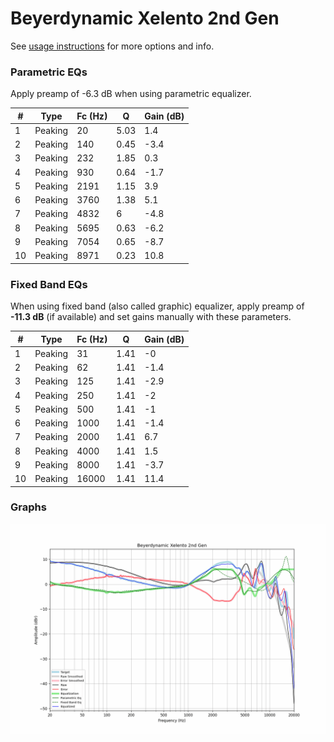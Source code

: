 # Beyerdynamic Xelento 2nd Gen
See [usage instructions](https://github.com/jaakkopasanen/AutoEq#usage) for more options and info.

### Parametric EQs
Apply preamp of -6.3 dB when using parametric equalizer.

|   # | Type    |   Fc (Hz) |    Q |   Gain (dB) |
|-----|---------|-----------|------|-------------|
|   1 | Peaking |        20 | 5.03 |         1.4 |
|   2 | Peaking |       140 | 0.45 |        -3.4 |
|   3 | Peaking |       232 | 1.85 |         0.3 |
|   4 | Peaking |       930 | 0.64 |        -1.7 |
|   5 | Peaking |      2191 | 1.15 |         3.9 |
|   6 | Peaking |      3760 | 1.38 |         5.1 |
|   7 | Peaking |      4832 | 6    |        -4.8 |
|   8 | Peaking |      5695 | 0.63 |        -6.2 |
|   9 | Peaking |      7054 | 0.65 |        -8.7 |
|  10 | Peaking |      8971 | 0.23 |        10.8 |

### Fixed Band EQs
When using fixed band (also called graphic) equalizer, apply preamp of **-11.3 dB** (if available) and set gains manually with these parameters.

|   # | Type    |   Fc (Hz) |    Q |   Gain (dB) |
|-----|---------|-----------|------|-------------|
|   1 | Peaking |        31 | 1.41 |        -0   |
|   2 | Peaking |        62 | 1.41 |        -1.4 |
|   3 | Peaking |       125 | 1.41 |        -2.9 |
|   4 | Peaking |       250 | 1.41 |        -2   |
|   5 | Peaking |       500 | 1.41 |        -1   |
|   6 | Peaking |      1000 | 1.41 |        -1.4 |
|   7 | Peaking |      2000 | 1.41 |         6.7 |
|   8 | Peaking |      4000 | 1.41 |         1.5 |
|   9 | Peaking |      8000 | 1.41 |        -3.7 |
|  10 | Peaking |     16000 | 1.41 |        11.4 |

### Graphs
![](./Beyerdynamic%20Xelento%202nd%20Gen.png)
